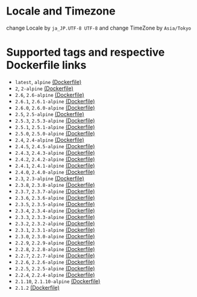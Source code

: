 # Locale and Timezone

change Locale by `ja_JP.UTF-8 UTF-8`
and
change TimeZone by `Asia/Tokyo`

# Supported tags and respective Dockerfile links

* `latest`, `alpine` [(Dockerfile)](https://github.com/gendosu/docker-ruby)
* `2`, `2-alpine` [(Dockerfile)](https://github.com/gendosu/docker-ruby/blob/2)
* `2.6`, `2.6-alpine` [(Dockerfile)](https://github.com/gendosu/docker-ruby/blob/2.6)
* `2.6.1`, `2.6.1-alpine` [(Dockerfile)](https://github.com/gendosu/docker-ruby/blob/2.6.1)
* `2.6.0`, `2.6.0-alpine` [(Dockerfile)](https://github.com/gendosu/docker-ruby/blob/2.6.0)
* `2.5`, `2.5-alpine` [(Dockerfile)](https://github.com/gendosu/docker-ruby/blob/2.5)
* `2.5.3`, `2.5.3-alpine` [(Dockerfile)](https://github.com/gendosu/docker-ruby/blob/2.5.3)
* `2.5.1`, `2.5.1-alpine` [(Dockerfile)](https://github.com/gendosu/docker-ruby/blob/2.5.1)
* `2.5.0`, `2.5.0-alpine` [(Dockerfile)](https://github.com/gendosu/docker-ruby/blob/2.5.0)
* `2.4`, `2.4-alpine` [(Dockerfile)](https://github.com/gendosu/docker-ruby/blob/2.4)
* `2.4.5`, `2.4.5-alpine` [(Dockerfile)](https://github.com/gendosu/docker-ruby/blob/2.4.5)
* `2.4.3`, `2.4.3-alpine` [(Dockerfile)](https://github.com/gendosu/docker-ruby/blob/2.4.3)
* `2.4.2`, `2.4.2-alpine` [(Dockerfile)](https://github.com/gendosu/docker-ruby/blob/2.4.2)
* `2.4.1`, `2.4.1-alpine` [(Dockerfile)](https://github.com/gendosu/docker-ruby/blob/2.4.1)
* `2.4.0`, `2.4.0-alpine` [(Dockerfile)](https://github.com/gendosu/docker-ruby/blob/2.4.0)
* `2.3`, `2.3-alpine` [(Dockerfile)](https://github.com/gendosu/docker-ruby/blob/2.3)
* `2.3.8`, `2.3.8-alpine` [(Dockerfile)](https://github.com/gendosu/docker-ruby/blob/2.3.8)
* `2.3.7`, `2.3.7-alpine` [(Dockerfile)](https://github.com/gendosu/docker-ruby/blob/2.3.7)
* `2.3.6`, `2.3.6-alpine` [(Dockerfile)](https://github.com/gendosu/docker-ruby/blob/2.3.6)
* `2.3.5`, `2.3.5-alpine` [(Dockerfile)](https://github.com/gendosu/docker-ruby/blob/2.3.5)
* `2.3.4`, `2.3.4-alpine` [(Dockerfile)](https://github.com/gendosu/docker-ruby/blob/2.3.4)
* `2.3.3`, `2.3.3-alpine` [(Dockerfile)](https://github.com/gendosu/docker-ruby/blob/2.3.3)
* `2.3.2`, `2.3.2-alpine` [(Dockerfile)](https://github.com/gendosu/docker-ruby/blob/2.3.2)
* `2.3.1`, `2.3.1-alpine` [(Dockerfile)](https://github.com/gendosu/docker-ruby/blob/2.3.1)
* `2.3.0`, `2.3.0-alpine` [(Dockerfile)](https://github.com/gendosu/docker-ruby/blob/2.3.0)
* `2.2.9`, `2.2.9-alpine` [(Dockerfile)](https://github.com/gendosu/docker-ruby/blob/2.2.9)
* `2.2.8`, `2.2.8-alpine` [(Dockerfile)](https://github.com/gendosu/docker-ruby/blob/2.2.8)
* `2.2.7`, `2.2.7-alpine` [(Dockerfile)](https://github.com/gendosu/docker-ruby/blob/2.2.7)
* `2.2.6`, `2.2.6-alpine` [(Dockerfile)](https://github.com/gendosu/docker-ruby/blob/2.2.6)
* `2.2.5`, `2.2.5-alpine` [(Dockerfile)](https://github.com/gendosu/docker-ruby/blob/2.2.5)
* `2.2.4`, `2.2.4-alpine` [(Dockerfile)](https://github.com/gendosu/docker-ruby/blob/2.2.4)
* `2.1.10`, `2.1.10-alpine` [(Dockerfile)](https://github.com/gendosu/docker-ruby/blob/2.1.10)
* `2.1.2` [(Dockerfile)](https://github.com/gendosu/docker-ruby/blob/2.1.2)
